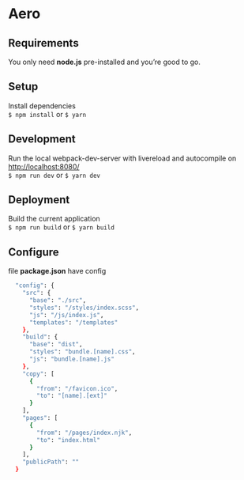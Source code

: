 Aero
===========

## Requirements
You only need <b>node.js</b> pre-installed and you’re good to go.

## Setup
Install dependencies<br>
`$ npm install` or `$ yarn`

## Development
Run the local webpack-dev-server with livereload and autocompile on [http://localhost:8080/](http://localhost:8080/)<br>
`$ npm run dev` or `$ yarn dev`

## Deployment
Build the current application<br>
`$ npm run build` or `$ yarn build`

## Configure
file <b>package.json</b> have config
```sh
  "config": {
    "src": {
      "base": "./src",
      "styles": "/styles/index.scss",
      "js": "/js/index.js",
      "templates": "/templates"
    },
    "build": {
      "base": "dist",
      "styles": "bundle.[name].css",
      "js": "bundle.[name].js"
    },
    "copy": [
      {
        "from": "/favicon.ico",
        "to": "[name].[ext]"
      }
    ],
    "pages": [
      {
        "from": "/pages/index.njk",
        "to": "index.html"
      }
    ],
    "publicPath": ""
  }
```
